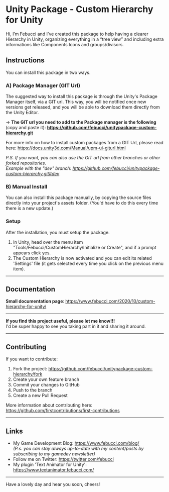 # Unity Package - Custom Hierarchy for Unity

Hi, I’m Febucci and I’ve created this package to help having a clearer Hierarchy in Unity, organizing everything in a “tree view” and including extra informations like Components Icons and groups/divisors.


## Instructions
You can install this package in two ways.
### A) Package Manager (GIT Url)
The suggested way to install this package is through the Unity's Package Manager itself, via a GIT url. This way, you will be notified once new versions get released, and you will be able to download them directly from the Unity Editor.

-> **The GIT url you need to add to the Package manager is the following** (copy and paste it): **https://github.com/febucci/unitypackage-custom-hierarchy.git**

For more info on how to install custom packages from a GIT Url, please read here: https://docs.unity3d.com/Manual/upm-ui-giturl.html

*P.S. If you want, you can also use the GIT url from other branches or other forked repositories.\
Example with the "dev" branch: https://github.com/febucci/unitypackage-custom-hierarchy.git#dev*

### B) Manual Install
You can also install this package manually, by copying the source files directly into your project's assets folder. (You'd have to do this every time there is a new update.)

### Setup
After the installation, you must setup the package.
1. In Unity, head over the menu item "Tools/Febucci/CustomHierarchy/Initialize or Create", and if a prompt appears click yes.
2. The Custom Hierarchy is now activated and you can edit its related 'Settings' file (it gets selected every time you click on the previous menu item).

---

## Documentation
**Small documentation page**: https://www.febucci.com/2020/10/custom-hierarchy-for-unity/

---

**If you find this project useful, please let me know!!!**\
I'd be super happy to see you taking part in it and sharing it around.

---

## Contributing
If you want to contribute:

1. Fork the project: https://github.com/febucci/unitypackage-custom-hierarchy/fork
2. Create your own feature branch
3. Commit your changes to GitHub
4. Push to the branch 
5. Create a new Pull Request

More information about contributing here: https://github.com/firstcontributions/first-contributions

---


## Links
- My Game Development Blog: https://www.febucci.com/blog/ \
*(P.s. you can stay always up-to-date with my content/posts by subscribing to my gamedev newsletter)*
- Follow me on Twitter: https://twitter.com/febucci
- My plugin 'Text Animator for Unity': https://www.textanimator.febucci.com/

---

Have a lovely day and hear you soon, cheers!
